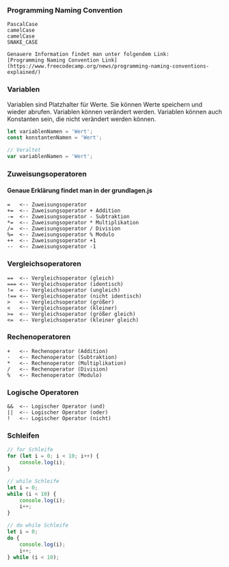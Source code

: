 ### Programming Naming Convention

```quote
PascalCase
camelCase
camelCase
SNAKE_CASE

Genauere Information findet man unter folgendem Link:
[Programming Naming Convention Link](https://www.freecodecamp.org/news/programming-naming-conventions-explained/)

```

### Variablen

Variablen sind Platzhalter für Werte. Sie können Werte speichern und wieder abrufen. Variablen können verändert werden. Variablen können auch Konstanten sein, die nicht verändert werden können.

```javascript
let variablenNamen = 'Wert';
const konstantenNamen = 'Wert';

// Veraltet
var variablenNamen = 'Wert';
```

### Zuweisungsoperatoren

#### Genaue Erklärung findet man in der grundlagen.js

```quote
=   <-- Zuweisungsoperator
+=  <-- Zuweisungsoperator + Addition
-=  <-- Zuweisungsoperator - Subtraktion
*=  <-- Zuweisungsoperator * Multiplikation
/=  <-- Zuweisungsoperator / Division
%=  <-- Zuweisungsoperator % Modulo
++  <-- Zuweisungsoperator +1
--  <-- Zuweisungsoperator -1
```

### Vergleichsoperatoren

```quote
==  <-- Vergleichsoperator (gleich)
=== <-- Vergleichsoperator (identisch)
!=  <-- Vergleichsoperator (ungleich)
!== <-- Vergleichsoperator (nicht identisch)
>   <-- Vergleichsoperator (größer)
<   <-- Vergleichsoperator (kleiner)
>=  <-- Vergleichsoperator (größer gleich)
<=  <-- Vergleichsoperator (kleiner gleich)
```

### Rechenoperatoren

```quote
+   <-- Rechenoperator (Addition)
-   <-- Rechenoperator (Subtraktion)
*   <-- Rechenoperator (Multiplikation)
/   <-- Rechenoperator (Division)
%   <-- Rechenoperator (Modulo)
```

### Logische Operatoren

```quote
&&  <-- Logischer Operator (und)
||  <-- Logischer Operator (oder)
!   <-- Logischer Operator (nicht)
```

### Schleifen

```javascript
// for Schleife
for (let i = 0; i < 10; i++) {
    console.log(i);
}

// while Schleife
let i = 0;
while (i < 10) {
    console.log(i);
    i++;
}

// do while Schleife
let i = 0;
do {
    console.log(i);
    i++;
} while (i < 10);
```
